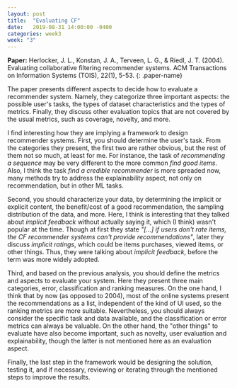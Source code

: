 ```yaml
---
layout: post
title:  "Evaluating CF"
date:   2019-08-31 14:00:00 -0400
categories: week3
week: "3"
---
```


**Paper:** Herlocker, J. L., Konstan, J. A., Terveen, L. G., & Riedl, J. T. (2004). Evaluating collaborative filtering recommender systems. ACM Transactions on Information Systems (TOIS), 22(1), 5-53.
{: .paper-name}


The paper presents different aspects to decide how to evaluate a recommender system.
Namely, they categorize three important aspects: the possible user's tasks, the types of dataset characteristics and the types of metrics.
Finally, they discuss other evaluation topics that are not covered by the usual metrics, such as coverage, novelty, and more.


I find interesting how they are implying a framework to design recommender systems.
First, you should determine the user's task.
From the categories they present, the first two are rather obvious, but the rest of them not so much, at least for me.
For instance, the task of _recommending a sequence_ may be very different to the more common _find good items_.
Also, I think the task _find a credible recommender_ is more spreaded now, many methods try to address the explainability aspect, not only on recommendation, but in other ML tasks.

Second, you should characterize your data, by determining the implicit or explicit content, the benefit/cost of a good recommendation, the sampling distribution of the data, and more.
Here, I think is interesting that they talked about _implicit feedback_ without actually saying it, which (I think) wasn't popular at the time.
Though at first they state _"[...] if users don't rate items, the CF recommender systems can't provide recommendations"_, later they discuss _implicit ratings_, which could be items purchases, viewed items, or other things.
Thus, they were talking about _implicit feedback_, before the term was more widely adopted.

Third, and based on the previous analysis, you should define the metrics and aspects to evaluate your system. Here they present three main categories, error, classification and ranking measures.
On the one hand, I think that by now (as opposed to 2004), most of the online systems present the recommendations as a list, independent of the kind of UI used, so the ranking metrics are more suitable.
Nevertheless, you should always consider the specific task and data available, and the classification or error metrics can always be valuable.
On the other hand, the "other things" to evaluate have also become important, such as novelty, user evaluation and explainability, though the latter is not mentioned here as an evaluation aspect.

Finally, the last step in the framework would be designing the solution, testing it, and if necessary, reviewing or iterating through the mentioned steps to improve the results.

